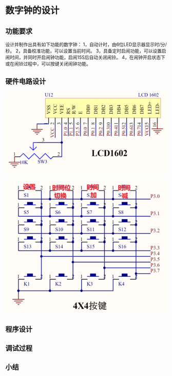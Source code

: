 #  数字钟的设计

## 功能要求
设计并制作出具有如下功能的数字钟：
1，自动计时，由6位LED显示器显示时/分/秒。
2，具备校准功能，可以设置当前时间。
3，具备定时启闹功能，可以设置启闹时间，并同时开启闹钟功能，启闹15S后自动关闭闹铃。
4，在闹钟开启状态下或在闹铃过程中，可以按键关闭闹钟功能。


## 硬件电路设计

![LCD](lcd1602.png)

![btn](buttons.png)


## 程序设计

## 调试过程

## 小结